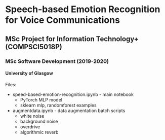 # Speech-based Emotion Recognition for Voice Communications
## MSc Project for Information Technology+ (COMPSCI5018P)
### MSc Software Development (2019-2020) 
#### University of Glasgow

Files:
+ speed-based-emotion-recognition.ipynb - main notebook
	- PyTorch MLP model
	- sklearn mlp, randomforest examples
+ augmentdata.ipynb - data augmentation batch scripts
	- white noise
	- background noise
	- overdrive
	- algorithmic reverb
